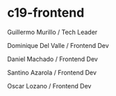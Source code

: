 # c19-frontend

Guillermo Murillo / Tech Leader

Dominique Del Valle / Frontend Dev

Daniel Machado / Frontend Dev

Santino Azarola / Frontend Dev

Oscar Lozano / Frontend Dev

